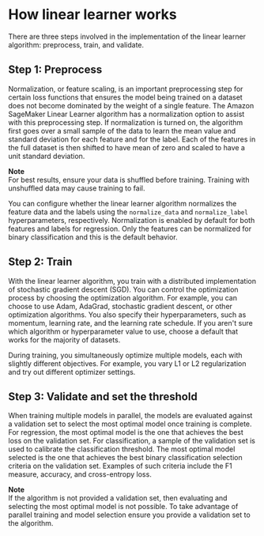 # How linear learner works<a name="ll_how-it-works"></a>

There are three steps involved in the implementation of the linear learner algorithm: preprocess, train, and validate\. 

## Step 1: Preprocess<a name="step1-preprocessing"></a>

Normalization, or feature scaling, is an important preprocessing step for certain loss functions that ensures the model being trained on a dataset does not become dominated by the weight of a single feature\. The Amazon SageMaker Linear Learner algorithm has a normalization option to assist with this preprocessing step\. If normalization is turned on, the algorithm first goes over a small sample of the data to learn the mean value and standard deviation for each feature and for the label\. Each of the features in the full dataset is then shifted to have mean of zero and scaled to have a unit standard deviation\.

**Note**  
For best results, ensure your data is shuffled before training\. Training with unshuffled data may cause training to fail\. 

You can configure whether the linear learner algorithm normalizes the feature data and the labels using the `normalize_data` and `normalize_label` hyperparameters, respectively\. Normalization is enabled by default for both features and labels for regression\. Only the features can be normalized for binary classification and this is the default behavior\. 

## Step 2: Train<a name="step2-training"></a>

With the linear learner algorithm, you train with a distributed implementation of stochastic gradient descent \(SGD\)\. You can control the optimization process by choosing the optimization algorithm\. For example, you can choose to use Adam, AdaGrad, stochastic gradient descent, or other optimization algorithms\. You also specify their hyperparameters, such as momentum, learning rate, and the learning rate schedule\. If you aren't sure which algorithm or hyperparameter value to use, choose a default that works for the majority of datasets\. 

During training, you simultaneously optimize multiple models, each with slightly different objectives\. For example, you vary L1 or L2 regularization and try out different optimizer settings\. 

## Step 3: Validate and set the threshold<a name="step3-validation"></a>

When training multiple models in parallel, the models are evaluated against a validation set to select the most optimal model once training is complete\. For regression, the most optimal model is the one that achieves the best loss on the validation set\. For classification, a sample of the validation set is used to calibrate the classification threshold\. The most optimal model selected is the one that achieves the best binary classification selection criteria on the validation set\. Examples of such criteria include the F1 measure, accuracy, and cross\-entropy loss\. 

**Note**  
If the algorithm is not provided a validation set, then evaluating and selecting the most optimal model is not possible\. To take advantage of parallel training and model selection ensure you provide a validation set to the algorithm\. 